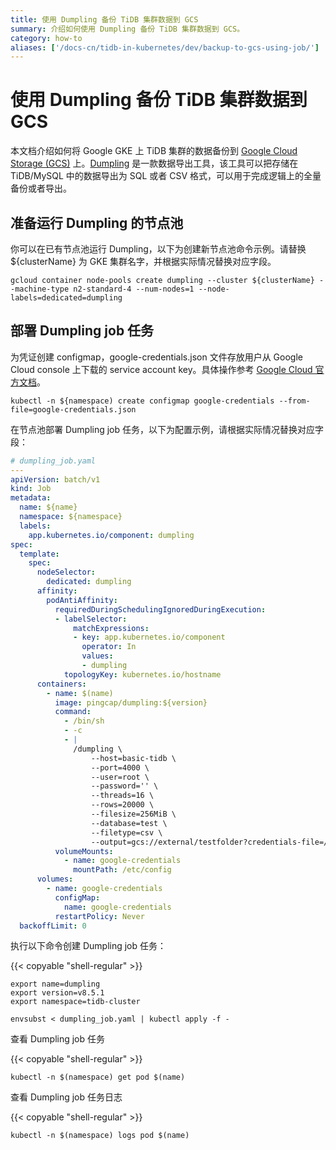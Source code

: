 ```yaml
---
title: 使用 Dumpling 备份 TiDB 集群数据到 GCS
summary: 介绍如何使用 Dumpling 备份 TiDB 集群数据到 GCS。
category: how-to
aliases: ['/docs-cn/tidb-in-kubernetes/dev/backup-to-gcs-using-job/']
---
```


# 使用 Dumpling 备份 TiDB 集群数据到 GCS

本文档介绍如何将 Google GKE 上 TiDB 集群的数据备份到 [Google Cloud Storage (GCS)](https://cloud.google.com/storage/docs)  上。[Dumpling](https://docs.pingcap.com/zh/tidb/stable/dumpling-overview/) 是一款数据导出工具，该工具可以把存储在 TiDB/MySQL 中的数据导出为 SQL 或者 CSV 格式，可以用于完成逻辑上的全量备份或者导出。

## 准备运行 Dumpling 的节点池

你可以在已有节点池运行 Dumpling，以下为创建新节点池命令示例。请替换 ${clusterName} 为 GKE 集群名字，并根据实际情况替换对应字段。

```shell
gcloud container node-pools create dumpling --cluster ${clusterName} --machine-type n2-standard-4 --num-nodes=1 --node-labels=dedicated=dumpling
```

## 部署 Dumpling job 任务

为凭证创建 configmap，google-credentials.json 文件存放用户从 Google Cloud console 上下载的 service account key。具体操作参考 [Google Cloud 官方文档](https://cloud.google.com/docs/authentication/client-libraries)。

```shell
kubectl -n ${namespace) create configmap google-credentials --from-file=google-credentials.json
```

在节点池部署 Dumpling job 任务，以下为配置示例，请根据实际情况替换对应字段：

```yaml
# dumpling_job.yaml
---
apiVersion: batch/v1
kind: Job
metadata:
  name: ${name}
  namespace: ${namespace}
  labels:
    app.kubernetes.io/component: dumpling
spec:
  template:
    spec:
      nodeSelector:
        dedicated: dumpling
      affinity:
        podAntiAffinity:
          requiredDuringSchedulingIgnoredDuringExecution:
          - labelSelector:
              matchExpressions:
              - key: app.kubernetes.io/component
                operator: In
                values:
                - dumpling
            topologyKey: kubernetes.io/hostname
      containers:
        - name: $(name)
          image: pingcap/dumpling:${version}
          command:
            - /bin/sh
            - -c
            - |
              /dumpling \
                  --host=basic-tidb \
                  --port=4000 \
                  --user=root \
                  --password='' \
                  --threads=16 \
                  --rows=20000 \
                  --filesize=256MiB \
                  --database=test \
                  --filetype=csv \
                  --output=gcs://external/testfolder?credentials-file=/etc/config/google-credentials.json
          volumeMounts:
            - name: google-credentials
              mountPath: /etc/config
      volumes:
        - name: google-credentials
          configMap:
            name: google-credentials
          restartPolicy: Never
  backoffLimit: 0
```

执行以下命令创建 Dumpling job 任务：

{{< copyable "shell-regular" >}}

```shell
export name=dumpling
export version=v8.5.1
export namespace=tidb-cluster

envsubst < dumpling_job.yaml | kubectl apply -f -
```

查看 Dumpling job 任务

{{< copyable "shell-regular" >}}

```shell
kubectl -n $(namespace) get pod $(name)
```

查看 Dumpling job 任务日志

{{< copyable "shell-regular" >}}

```shell
kubectl -n $(namespace) logs pod $(name)
```
